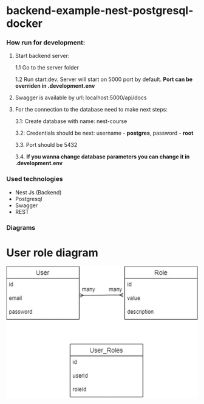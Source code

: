 # backend-example-nest-postgresql-docker

### How run for development:

1. Start backend server: 

   1.1 Go to the server folder
   
   1.2 Run start:dev. Server will start on 5000 port by default. **Port can be overriden in .development.env**

2. Swagger is available by url: localhost:5000/api/docs

3. For the connection to the database need to make next steps:

   3.1: Create database with name: nest-course
  
   3.2: Credentials should be next: username - **postgres**, password - **root**
  
   3.3. Port should be 5432
   
   3.4. **If you wanna change database parameters you can change it in .development.env**

### Used technologies

* Nest Js (Backend)
* Postgresql
* Swagger
* REST

### Diagrams

# User role diagram

![User Role Diagram](/helpers/pictures/User%20role%20diagram.png)
